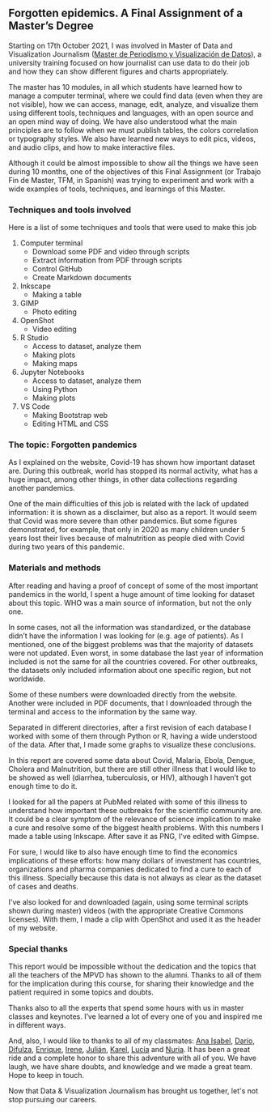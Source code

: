 ## Forgotten epidemics. A Final Assignment of a Master’s Degree

Starting on 17th October 2021, I was involved in Master of Data and Visualization Journalism (<a 
href="https://mpvd.es">Master de Periodismo y Visualización de Datos</a>), a university training focused on how journalist can use data to do their job and how they can show different figures and charts appropriately.

The master has 10 modules, in all which students have learned how to manage a computer terminal, where we could 
find data (even when they are not visible), how we can access, manage, edit, analyze, and visualize them using different tools, techniques and languages, with an open source and an open mind way of doing. We have also understood what the main principles are to follow when we must publish tables, the colors
correlation or typography styles. We also have learned new ways to edit pics, videos, and audio clips, and how to make interactive files.

Although it could be almost impossible to show all the things we have seen during 10 months, one of the objectives of this Final Assignment (or
Trabajo Fin de Master, TFM, in Spanish) was trying to experiment and work with a wide examples of tools, techniques, and learnings of this Master.

### Techniques and tools involved

Here is a list of some techniques and tools that were used to make this job

1. Computer terminal
	* Download some PDF and video through scripts
	* Extract information from PDF through scripts
	* Control GitHub
	* Create Markdown documents
2. Inkscape
	* Making a table
3. GIMP
	* Photo editing
4. OpenShot
	* Video editing
5. R Studio
	* Access to dataset, analyze them
	* Making plots
	* Making maps
6. Jupyter Notebooks
	* Access to dataset, analyze them
	* Using Python
	* Making plots
7. VS Code
	* Making Bootstrap web
	* Editing HTML and CSS

### The topic: Forgotten pandemics
As I explained on the website, Covid-19 has shown how important dataset are. During this outbreak, world has stopped its normal activity, what has
a huge impact, among other things, in other data collections regarding another pandemics.

One of the main difficulties of this job is related with the lack of updated information: it is shown as a disclaimer, but also as a report. It
would seem that Covid was more severe than other pandemics. But some figures demonstrated, for example, that only in 2020 as many children
under 5 years lost their lives because of malnutrition as people died with Covid during two years of this pandemic.

### Materials and methods
After reading and having a proof of concept of some of the most important pandemics in the world, I spent a huge amount of time looking for dataset
about this topic. WHO was a main source of information, but not the only one.

In some cases, not all the information was standardized, or the database didn’t have the information I was looking for (e.g. age of patients). As I
mentioned, one of the biggest problems was that the majority of datasets were not updated. Even worst, in some database the last year of
information included is not the same for all the countries covered. For other outbreaks, the datasets only included information about one specific
region, but not worldwide.

Some of these numbers were downloaded directly from the website. Another were included in PDF documents, that I downloaded through the terminal and
access to the information by the same way.

Separated in different directories, after a first revision of each database I worked with some of them through Python or R, having a wide
understood of the data. After that, I made some graphs to visualize these conclusions.

In this report are covered some data about Covid, Malaria, Ebola, Dengue, Cholera and Malnutrition, but there are still other illness that I would
like to be showed as well (diarrhea, tuberculosis, or HIV), although I haven’t got enough time to do it.

I looked for all the papers at PubMed related with some of this illness to understand how important these outbreaks for the scientific community are.
It could be a clear symptom of the relevance of science implication to make a cure and resolve some of the biggest health problems. With this
numbers I made a table using Inkscape. After save it as PNG, I've edited with Gimpse.

For sure, I would like to also have enough time to find the economics implications of these efforts: how many dollars of investment has
countries, organizations and pharma companies dedicated to find a cure to each of this illness. Specially because this data is not always as clear
as the dataset of cases and deaths.

I've also looked for and downloaded (again, using some terminal scripts shown during master) videos (with the 
appropriate Creative Commons
licenses). With them, I made a clip with OpenShot and used it as the header of my website.

### Special thanks
This report would be impossible without the dedication and the topics that all the teachers of the MPVD has shown to the alumni. Thanks to all of
them for the implication during this course, for sharing their knowledge and the patient required in some topics and doubts.

Thanks also to all the experts that spend some hours with us in master classes and keynotes. I’ve learned a lot of every one of you and inspired
me in different ways.

And, also, I would like to thanks to all of my classmates: <a 
href="https://www.linkedin.com/in/ana-ruiz-espinar-171721197/">Ana Isabel</a>, <a 
href="https://www.linkedin.com/in/darioojeda/">Darío</a>, <a 
href="https://www.linkedin.com/in/dilfuza-mirzakhmedova/">Difulza</a>, <a
href="https://scholar.google.com/citations?user=TeIjXEQAAAAJ">Enrique</a>, <a 
href="https://www.linkedin.com/in/irene-saravia-en/">Irene</a>, <a 
href="https://www.linkedin.com/in/julián-f-mart%C3%ADnez-vallejo-9b3a1b73">Julián</a>, <a 
href="https://www.linkedin.com/in/kareldepourcq">Karel</a>, <a 
href="https://www.linkedin.com/in/luc%C3%ADa-el-asri/">Lucía</a> and <a 
href="https://www.linkedin.com/in/nuria-noguera-quintana/">Nuria</a>. It has been a great ride and a complete honor to share this adventure with
all of you. We have laugh, we have share doubts, and knowledge and we made a great team. Hope to keep in touch.

Now that Data & Visualization Journalism has brought us together, let's not stop pursuing our careers.
